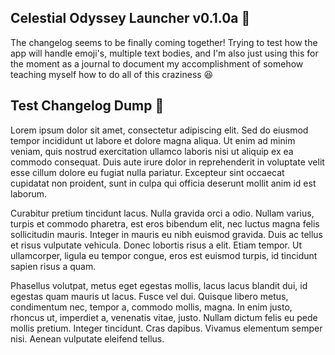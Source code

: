 <h2> Celestial Odyssey Launcher v0.1.0a 🔮 </h2>

The changelog seems to be finally coming together! Trying to test how the app will handle emoji's, multiple text bodies, and I'm also just using this for the moment as a journal to document my accomplishment of somehow teaching myself how to do all of this craziness 😆


<h2> Test Changelog Dump 📜 </h2>

Lorem ipsum dolor sit amet, consectetur adipiscing elit. Sed do eiusmod tempor incididunt ut labore et dolore magna aliqua. Ut enim ad minim veniam, quis nostrud exercitation ullamco laboris nisi ut aliquip ex ea commodo consequat. Duis aute irure dolor in reprehenderit in voluptate velit esse cillum dolore eu fugiat nulla pariatur. Excepteur sint occaecat cupidatat non proident, sunt in culpa qui officia deserunt mollit anim id est laborum.

Curabitur pretium tincidunt lacus. Nulla gravida orci a odio. Nullam varius, turpis et commodo pharetra, est eros bibendum elit, nec luctus magna felis sollicitudin mauris. Integer in mauris eu nibh euismod gravida. Duis ac tellus et risus vulputate vehicula. Donec lobortis risus a elit. Etiam tempor. Ut ullamcorper, ligula eu tempor congue, eros est euismod turpis, id tincidunt sapien risus a quam.

Phasellus volutpat, metus eget egestas mollis, lacus lacus blandit dui, id egestas quam mauris ut lacus. Fusce vel dui. Quisque libero metus, condimentum nec, tempor a, commodo mollis, magna. In enim justo, rhoncus ut, imperdiet a, venenatis vitae, justo. Nullam dictum felis eu pede mollis pretium. Integer tincidunt. Cras dapibus. Vivamus elementum semper nisi. Aenean vulputate eleifend tellus.